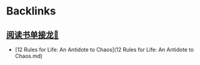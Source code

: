 
# Backlinks
## [阅读书单接龙🐲](阅读书单接龙🐲.md)
- [12 Rules for Life: An Antidote to Chaos](12 Rules for Life: An Antidote to Chaos.md)

